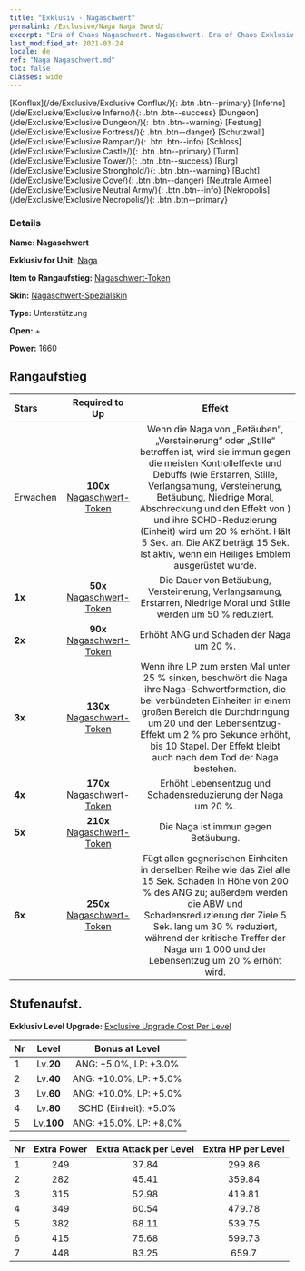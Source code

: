 ```yaml
---
title: "Exklusiv - Nagaschwert"
permalink: /Exclusive/Naga Naga Sword/
excerpt: "Era of Chaos Nagaschwert. Nagaschwert. Era of Chaos Exklusiv Nagaschwert. Naga Exklusiv."
last_modified_at: 2021-03-24
locale: de
ref: "Naga Nagaschwert.md"
toc: false
classes: wide
---
```

 [Konflux](/de/Exclusive/Exclusive Conflux/){: .btn .btn--primary} [Inferno](/de/Exclusive/Exclusive Inferno/){: .btn .btn--success} [Dungeon](/de/Exclusive/Exclusive Dungeon/){: .btn .btn--warning} [Festung](/de/Exclusive/Exclusive Fortress/){: .btn .btn--danger} [Schutzwall](/de/Exclusive/Exclusive Rampart/){: .btn .btn--info} [Schloss](/de/Exclusive/Exclusive Castle/){: .btn .btn--primary} [Turm](/de/Exclusive/Exclusive Tower/){: .btn .btn--success} [Burg](/de/Exclusive/Exclusive Stronghold/){: .btn .btn--warning} [Bucht](/de/Exclusive/Exclusive Cove/){: .btn .btn--danger} [Neutrale Armee](/de/Exclusive/Exclusive Neutral Army/){: .btn .btn--info} [Nekropolis](/de/Exclusive/Exclusive Necropolis/){: .btn .btn--primary} 

### Details
 **Name: Nagaschwert** 

 **Exklusiv for Unit:** [Naga](/de/units/Naga/) 

 **Item to Rangaufstieg:** [Nagaschwert-Token](/de/Items/con_987/)

 **Skin:** [Nagaschwert-Spezialskin](/de/Items/con_655/)

 **Type:** Unterstützung

 **Open:** +

 **Power:** 1660

## Rangaufstieg

  |     Stars    |  Required to Up | Effekt |
  |:-------------|:---------------:|:---------------:|
  |  Erwachen  | **100x** [Nagaschwert-Token](/de/Items/con_987/) | <Unbeugsamer Wille> Wenn die Naga von „Betäuben“, „Versteinerung“ oder „Stille“ betroffen ist, wird sie immun gegen die meisten Kontrolleffekte und Debuffs (wie Erstarren, Stille, Verlangsamung, Versteinerung, Betäubung, Niedrige Moral, Abschreckung und den Effekt von <Zeitstopp>) und ihre SCHD-Reduzierung (Einheit) wird um 20 % erhöht. Hält 5 Sek. an. Die AKZ beträgt 15 Sek. Ist aktiv, wenn ein Heiliges Emblem ausgerüstet wurde. |
  | **1x** <i class="fas fa-star"/> | **50x** [Nagaschwert-Token](/de/Items/con_987/) | Die Dauer von Betäubung, Versteinerung, Verlangsamung, Erstarren, Niedrige Moral und Stille werden um 50 % reduziert. |
  | **2x** <i class="fas fa-star"/> | **90x** [Nagaschwert-Token](/de/Items/con_987/) | Erhöht ANG und Schaden der Naga um 20 %. |
  | **3x** <i class="fas fa-star"/> | **130x** [Nagaschwert-Token](/de/Items/con_987/) | <Naga-Schwertformation> Wenn ihre LP zum ersten Mal unter 25 % sinken, beschwört die Naga ihre Naga-Schwertformation, die bei verbündeten Einheiten in einem großen Bereich die Durchdringung um 20 und den Lebensentzug-Effekt um 2 % pro Sekunde erhöht, bis 10 Stapel. Der Effekt bleibt auch nach dem Tod der Naga bestehen. |
  | **4x** <i class="fas fa-star"/> | **170x** [Nagaschwert-Token](/de/Items/con_987/) | Erhöht Lebensentzug und Schadensreduzierung der Naga um 20 %. |
  | **5x** <i class="fas fa-star"/> | **210x** [Nagaschwert-Token](/de/Items/con_987/) | Die Naga ist immun gegen Betäubung. |
  | **6x** <i class="fas fa-star"/> | **250x** [Nagaschwert-Token](/de/Items/con_987/) | <Strahl des Nagaschwerts> Fügt allen gegnerischen Einheiten in derselben Reihe wie das Ziel alle 15 Sek. Schaden in Höhe von 200 % des ANG zu; außerdem werden die ABW und Schadensreduzierung der Ziele 5 Sek. lang um 30 % reduziert, während der kritische Treffer der Naga um 1.000 und der Lebensentzug um 20 % erhöht wird. |


## Stufenaufst.
 **Exklusiv Level Upgrade:** [Exclusive Upgrade Cost Per Level](/Exclusive/ExclusiveUpgradeCostPerLevel/)

  |  Nr  |   Level  | Bonus at Level |
  |:-----|:--------:|:--------------:|
  | 1 | Lv.**20** | ANG: +5.0%, LP: +3.0% |
  | 2 | Lv.**40** | ANG: +10.0%, LP: +5.0% |
  | 3 | Lv.**60** | ANG: +10.0%, LP: +5.0% |
  | 4 | Lv.**80** | SCHD (Einheit): +5.0% |
  | 5 | Lv.**100** | ANG: +15.0%, LP: +8.0% |


  |  Nr  |  Extra Power | Extra Attack per Level | Extra HP per Level |
  |:-----|:--------:|:--------:|:--------:|
  | 1 | 249 | 37.84 | 299.86 |
  | 2 | 282 | 45.41 | 359.84 |
  | 3 | 315 | 52.98 | 419.81 |
  | 4 | 349 | 60.54 | 479.78 |
  | 5 | 382 | 68.11 | 539.75 |
  | 6 | 415 | 75.68 | 599.73 |
  | 7 | 448 | 83.25 | 659.7 |


